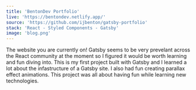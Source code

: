 ```yaml
---
title: 'BentonDev Portfolio'
live: 'https://bentondev.netlify.app/'
source: 'https://github.com/ijbenton/gatsby-portfolio'
stack: 'React - Styled Components - Gatsby'
image: 'blog.png'
---
```


The website you are currently on! Gatsby seems to be very prevelant across the React community at the moment so I figured it would be worth learning and fun diving into. This is my first project built with Gatsby and I learned a lot about the infastructure of a Gatsby site. I also had fun creating parallax effect animations. This project was all about having fun while learning new technologies.